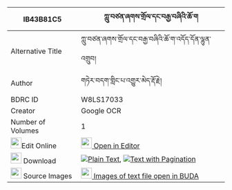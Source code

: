 |IB43B81C5|ཀླུ་བཙན་ཞགས་གྲོལ་དང་བརྒྱ་བཞིའི་ཆོ་ག 
| --- | --- 
|Alternative Title |ཀླུ་བཙན་ཞགས་གྲོལ་དང་བརྒྱ་བཞིའི་ཆོ་ག་འདོད་དོན་ལྷུན་འགྲུབ།
|Author| གཏེར་བདག་གླིང་པ་འགྱུར་མེད་རྡོ་རྗེ།
|BDRC ID | W8LS17033
|Creator | Google OCR
|Number of Volumes| 1
|<img width="25" src="https://img.icons8.com/color/25/000000/edit-property.png">Edit Online| [<img width="25" src="https://avatars.githubusercontent.com/u/45091458?s=200&v=4"> Open in Editor](http://editor.openpecha.org/IB43B81C5)
|<img width="25" src="https://img.icons8.com/fluent/48/000000/download-2.png"/>  Download | [![](https://img.icons8.com/color/20/000000/txt.png)Plain Text](https://github.com/Openpecha/IB43B81C5/releases/download/v1/lutsen_shyakdrol_dang_gya_shyi_plain_IB43B81C5.zip), [![](https://img.icons8.com/color/20/000000/txt.png)Text with Pagination](https://github.com/Openpecha/IB43B81C5/releases/download/v1/lutsen_shyakdrol_dang_gya_shyi_pages_IB43B81C5.zip)
|<img width="25" src="https://img.icons8.com/plasticine/100/000000/pictures-folder.png"/>  Source Images | [<img width="25" src="https://library.bdrc.io/icons/BUDA-small.svg"> Images of text file open in BUDA](https://library.bdrc.io/show/bdr:W8LS17033)